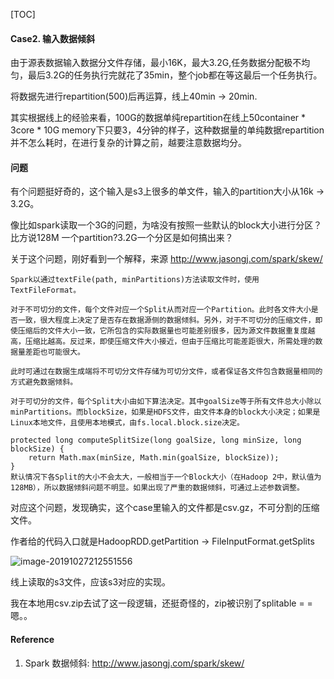 [TOC]

#### Case2. 输入数据倾斜

由于源表数据输入数据分文件存储，最小16K，最大3.2G,任务数据分配极不均匀，最后3.2G的任务执行完就花了35min，整个job都在等这最后一个任务执行。

将数据先进行repartition(500)后再运算，线上40min -> 20min.

其实根据线上的经验来看，100G的数据单纯repartition在线上50container * 3core * 10G memory下只要3，4分钟的样子，这种数据量的单纯数据repartition并不怎么耗时，在进行复杂的计算之前，越要注意数据均分。



#### 问题

有个问题挺好奇的，这个输入是s3上很多的单文件，输入的partition大小从16k -> 3.2G。

像比如spark读取一个3G的问题，为啥没有按照一些默认的block大小进行分区？比方说128M 一个partition?3.2G一个分区是如何搞出来？

关于这个问题，刚好看到一个解释，来源 <http://www.jasongj.com/spark/skew/>

```
Spark以通过textFile(path, minPartitions)方法读取文件时，使用TextFileFormat。

对于不可切分的文件，每个文件对应一个Split从而对应一个Partition。此时各文件大小是否一致，很大程度上决定了是否存在数据源侧的数据倾斜。另外，对于不可切分的压缩文件，即使压缩后的文件大小一致，它所包含的实际数据量也可能差别很多，因为源文件数据重复度越高，压缩比越高。反过来，即使压缩文件大小接近，但由于压缩比可能差距很大，所需处理的数据量差距也可能很大。

此时可通过在数据生成端将不可切分文件存储为可切分文件，或者保证各文件包含数据量相同的方式避免数据倾斜。

对于可切分的文件，每个Split大小由如下算法决定。其中goalSize等于所有文件总大小除以minPartitions。而blockSize，如果是HDFS文件，由文件本身的block大小决定；如果是Linux本地文件，且使用本地模式，由fs.local.block.size决定。

protected long computeSplitSize(long goalSize, long minSize, long blockSize) {
    return Math.max(minSize, Math.min(goalSize, blockSize));
}
默认情况下各Split的大小不会太大，一般相当于一个Block大小（在Hadoop 2中，默认值为128MB），所以数据倾斜问题不明显。如果出现了严重的数据倾斜，可通过上述参数调整。
```

对应这个问题，发现确实，这个case里输入的文件都是csv.gz，不可分割的压缩文件。

作者给的代码入口就是HadoopRDD.getPartition -> FileInputFormat.getSplits

![image-20191027212551556](/Users/yoga/Documents/workspace/review/big-data/spark/Spark任务优化/case2_1.png)

线上读取的s3文件，应该s3对应的实现。

我在本地用csv.zip去试了这一段逻辑，还挺奇怪的，zip被识别了splitable = =  嗯。。

#### Reference

1. Spark 数据倾斜: <http://www.jasongj.com/spark/skew/>



